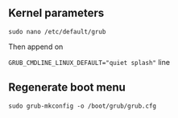 
## Kernel parameters
`sudo nano /etc/default/grub`

Then append on

`GRUB_CMDLINE_LINUX_DEFAULT="quiet splash"` line

## Regenerate boot menu
```
sudo grub-mkconfig -o /boot/grub/grub.cfg
``` 

